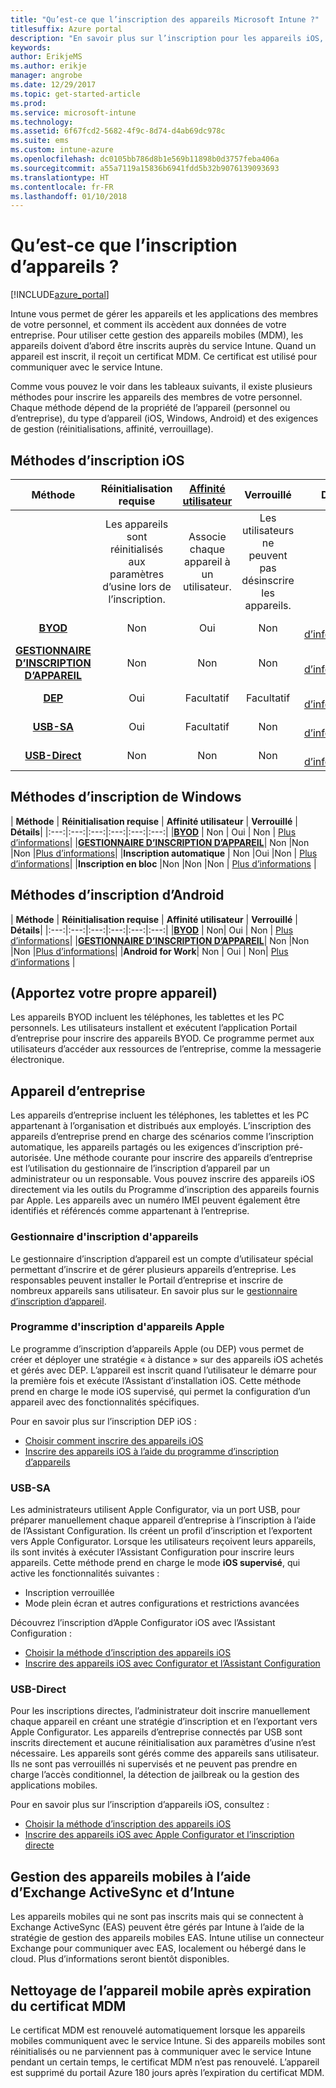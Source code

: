 ```yaml
---
title: "Qu’est-ce que l’inscription des appareils Microsoft Intune ?"
titlesuffix: Azure portal
description: "En savoir plus sur l’inscription pour les appareils iOS, Android et Windows."
keywords: 
author: ErikjeMS
ms.author: erikje
manager: angrobe
ms.date: 12/29/2017
ms.topic: get-started-article
ms.prod: 
ms.service: microsoft-intune
ms.technology: 
ms.assetid: 6f67fcd2-5682-4f9c-8d74-d4ab69dc978c
ms.suite: ems
ms.custom: intune-azure
ms.openlocfilehash: dc0105bb786d8b1e569b11898b0d3757feba406a
ms.sourcegitcommit: a55a7119a15836b6941fdd5b32b9076139093693
ms.translationtype: HT
ms.contentlocale: fr-FR
ms.lasthandoff: 01/10/2018
---
```

# <a name="what-is-device-enrollment"></a>Qu’est-ce que l’inscription d’appareils ?
[!INCLUDE[azure_portal](./includes/azure_portal.md)]

Intune vous permet de gérer les appareils et les applications des membres de votre personnel, et comment ils accèdent aux données de votre entreprise. Pour utiliser cette gestion des appareils mobiles (MDM), les appareils doivent d’abord être inscrits auprès du service Intune. Quand un appareil est inscrit, il reçoit un certificat MDM. Ce certificat est utilisé pour communiquer avec le service Intune.

Comme vous pouvez le voir dans les tableaux suivants, il existe plusieurs méthodes pour inscrire les appareils des membres de votre personnel. Chaque méthode dépend de la propriété de l’appareil (personnel ou d’entreprise), du type d’appareil (iOS, Windows, Android) et des exigences de gestion (réinitialisations, affinité, verrouillage).

## <a name="ios-enrollment-methods"></a>Méthodes d’inscription iOS

| **Méthode** |  **Réinitialisation requise** |    [**Affinité utilisateur**](device-enrollment-program-enroll-ios.md#create-an-apple-enrollment-profile) |   **Verrouillé** | **Détails** |
|:---:|:---:|:---:|:---:|:---:|
| | Les appareils sont réinitialisés aux paramètres d’usine lors de l’inscription. |  Associe chaque appareil à un utilisateur.| Les utilisateurs ne peuvent pas désinscrire les appareils.  | |
|**[BYOD](#bring-your-own-device)** | Non|   Oui |   Non | [Plus d’informations](./apple-mdm-push-certificate-get.md)|
|**[GESTIONNAIRE D’INSCRIPTION D’APPAREIL](#device-enrollment-manager)**| Non |Non |Non  | [Plus d’informations](./device-enrollment-program-enroll-ios.md)|
|**[DEP](#apple-device-enrollment-program)**|   Oui |   Facultatif |  Facultatif|[Plus d’informations](./device-enrollment-program-enroll-ios.md)|
|**[USB-SA](#usb-sa)**| Oui |   Facultatif |  Non| [Plus d’informations](./apple-configurator-setup-assistant-enroll-ios.md)|
|**[USB-Direct](#usb-direct)**| Non |    Non  | Non|[Plus d’informations](./apple-configurator-direct-enroll-ios.md)|

## <a name="windows-enrollment-methods"></a>Méthodes d’inscription de Windows

| **Méthode** |  **Réinitialisation requise** |    **Affinité utilisateur**   |   **Verrouillé** | **Détails**|
|:---:|:---:|:---:|:---:|:---:|:---:|
|**[BYOD](#bring-your-own-device)** | Non |  Oui |   Non | [Plus d’informations](windows-enroll.md)|
|**[GESTIONNAIRE D’INSCRIPTION D’APPAREIL](#device-enrollment-manager)**| Non |Non |Non  |[Plus d’informations](device-enrollment-manager-enroll.md)|
|**Inscription automatique** | Non |Oui |Non | [Plus d’informations](./windows-enroll.md#enable-windows-10-automatic-enrollment)|
|**Inscription en bloc** |Non |Non |Non | [Plus d’informations](./windows-bulk-enroll.md) |

## <a name="android-enrollment-methods"></a>Méthodes d’inscription d’Android

| **Méthode** |  **Réinitialisation requise** |    **Affinité utilisateur**   |   **Verrouillé** | **Détails**|
|:---:|:---:|:---:|:---:|:---:|:---:|
|**[BYOD](#bring-your-own-device)** | Non|   Oui |   Non | [Plus d’informations](./android-enroll.md)|
|**[GESTIONNAIRE D’INSCRIPTION D’APPAREIL](#device-enrollment-manager)**| Non |Non |Non  |[Plus d’informations](./device-enrollment-manager-enroll.md)|
|**Android for Work**| Non | Oui | Non| [Plus d’informations](./android-enroll.md#enable-enrollment-of-android-for-work-devices) |


## <a name="bring-your-own-device"></a>(Apportez votre propre appareil)
Les appareils BYOD incluent les téléphones, les tablettes et les PC personnels. Les utilisateurs installent et exécutent l’application Portail d’entreprise pour inscrire des appareils BYOD. Ce programme permet aux utilisateurs d’accéder aux ressources de l’entreprise, comme la messagerie électronique.

## <a name="corporate-owned-device"></a>Appareil d’entreprise
Les appareils d’entreprise incluent les téléphones, les tablettes et les PC appartenant à l’organisation et distribués aux employés. L’inscription des appareils d’entreprise prend en charge des scénarios comme l’inscription automatique, les appareils partagés ou les exigences d’inscription pré-autorisée. Une méthode courante pour inscrire des appareils d’entreprise est l’utilisation du gestionnaire de l’inscription d’appareil par un administrateur ou un responsable. Vous pouvez inscrire des appareils iOS directement via les outils du Programme d’inscription des appareils fournis par Apple. Les appareils avec un numéro IMEI peuvent également être identifiés et référencés comme appartenant à l’entreprise.

### <a name="device-enrollment-manager"></a>Gestionnaire d'inscription d'appareils
Le gestionnaire d’inscription d’appareil est un compte d’utilisateur spécial permettant d’inscrire et de gérer plusieurs appareils d’entreprise. Les responsables peuvent installer le Portail d’entreprise et inscrire de nombreux appareils sans utilisateur. En savoir plus sur le [gestionnaire d’inscription d’appareil](./device-enrollment-manager-enroll.md).

### <a name="apple-device-enrollment-program"></a>Programme d'inscription d'appareils Apple
Le programme d’inscription d’appareils Apple (ou DEP) vous permet de créer et déployer une stratégie « à distance » sur des appareils iOS achetés et gérés avec DEP. L’appareil est inscrit quand l’utilisateur le démarre pour la première fois et exécute l’Assistant d’installation iOS. Cette méthode prend en charge le mode iOS supervisé, qui permet la configuration d’un appareil avec des fonctionnalités spécifiques.

Pour en savoir plus sur l’inscription DEP iOS :

- [Choisir comment inscrire des appareils iOS](ios-enroll.md)
- [Inscrire des appareils iOS à l’aide du programme d’inscription d’appareils](https://docs.microsoft.com/intune/device-restrictions-ios#device-enrollment-program)

### <a name="usb-sa"></a>USB-SA
Les administrateurs utilisent Apple Configurator, via un port USB, pour préparer manuellement chaque appareil d’entreprise à l’inscription à l’aide de l’Assistant Configuration. Ils créent un profil d’inscription et l’exportent vers Apple Configurator. Lorsque les utilisateurs reçoivent leurs appareils, ils sont invités à exécuter l’Assistant Configuration pour inscrire leurs appareils. Cette méthode prend en charge le mode **iOS supervisé**, qui active les fonctionnalités suivantes :
  - Inscription verrouillée
  - Mode plein écran et autres configurations et restrictions avancées

Découvrez l’inscription d’Apple Configurator iOS avec l’Assistant Configuration :

- [Choisir la méthode d’inscription des appareils iOS](enrollment-method-choose-ios.md)
- [Inscrire des appareils iOS avec Configurator et l’Assistant Configuration](apple-configurator-setup-assistant-enroll-ios.md)

### <a name="usb-direct"></a>USB-Direct
Pour les inscriptions directes, l’administrateur doit inscrire manuellement chaque appareil en créant une stratégie d’inscription et en l’exportant vers Apple Configurator. Les appareils d’entreprise connectés par USB sont inscrits directement et aucune réinitialisation aux paramètres d’usine n’est nécessaire. Les appareils sont gérés comme des appareils sans utilisateur. Ils ne sont pas verrouillés ni supervisés et ne peuvent pas prendre en charge l’accès conditionnel, la détection de jailbreak ou la gestion des applications mobiles.

Pour en savoir plus sur l’inscription d’appareils iOS, consultez :

- [Choisir la méthode d’inscription des appareils iOS](enrollment-method-choose-ios.md)
- [Inscrire des appareils iOS avec Apple Configurator et l’inscription directe](apple-configurator-direct-enroll-ios.md)

## <a name="mobile-device-management-with-exchange-activesync-and-intune"></a>Gestion des appareils mobiles à l’aide d’Exchange ActiveSync et d’Intune
Les appareils mobiles qui ne sont pas inscrits mais qui se connectent à Exchange ActiveSync (EAS) peuvent être gérés par Intune à l’aide de la stratégie de gestion des appareils mobiles EAS. Intune utilise un connecteur Exchange pour communiquer avec EAS, localement ou hébergé dans le cloud. Plus d’informations seront bientôt disponibles.

## <a name="mobile-device-cleanup-after-mdm-certificate-expiration"></a>Nettoyage de l’appareil mobile après expiration du certificat MDM

Le certificat MDM est renouvelé automatiquement lorsque les appareils mobiles communiquent avec le service Intune. Si des appareils mobiles sont réinitialisés ou ne parviennent pas à communiquer avec le service Intune pendant un certain temps, le certificat MDM n’est pas renouvelé. L’appareil est supprimé du portail Azure 180 jours après l’expiration du certificat MDM.
